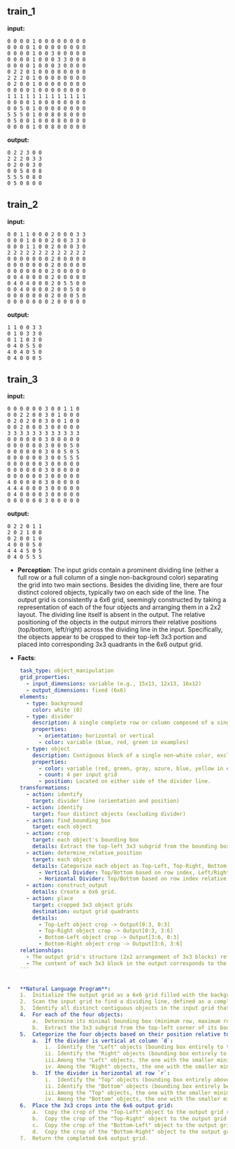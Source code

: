
## train_1

**input:**
```
0 0 0 0 1 0 0 0 0 0 0 0 0
0 0 0 0 1 0 0 0 0 0 0 0 0
0 0 0 0 1 0 0 3 0 0 0 0 0
0 0 0 0 1 0 0 0 3 3 0 0 0
0 0 0 0 1 0 0 0 3 0 0 0 0
0 2 2 0 1 0 0 0 0 0 0 0 0
2 2 2 0 1 0 0 0 0 0 0 0 0
0 2 0 0 1 0 0 0 0 0 0 0 0
0 0 0 0 1 0 0 0 0 0 0 0 0
1 1 1 1 1 1 1 1 1 1 1 1 1
0 0 0 0 1 0 0 0 0 0 0 0 0
0 0 5 0 1 0 0 0 0 0 0 0 0
5 5 5 0 1 0 0 8 0 8 0 0 0
0 5 0 0 1 0 0 0 8 0 0 0 0
0 0 0 0 1 0 0 8 0 0 0 0 0
```


**output:**
```
0 2 2 3 0 0
2 2 2 0 3 3
0 2 0 0 3 0
0 0 5 8 0 8
5 5 5 0 8 0
0 5 0 8 0 0
```


## train_2

**input:**
```
0 0 1 1 0 0 0 2 0 0 0 3 3
0 0 0 1 0 0 0 2 0 0 3 3 0
0 0 0 1 1 0 0 2 0 0 0 3 0
2 2 2 2 2 2 2 2 2 2 2 2 2
0 0 0 0 0 0 0 2 0 0 0 0 0
0 0 0 0 0 0 0 2 0 0 0 0 0
0 0 0 0 0 0 0 2 0 0 0 0 0
0 0 4 0 0 0 0 2 0 0 0 0 0
0 4 0 4 0 0 0 2 0 5 5 0 0
0 0 4 0 0 0 0 2 0 0 5 0 0
0 0 0 0 0 0 0 2 0 0 0 5 0
0 0 0 0 0 0 0 2 0 0 0 0 0
```


**output:**
```
1 1 0 0 3 3
0 1 0 3 3 0
0 1 1 0 3 0
0 4 0 5 5 0
4 0 4 0 5 0
0 4 0 0 0 5
```


## train_3

**input:**
```
0 0 0 0 0 0 3 0 0 1 1 0
0 0 2 2 0 0 3 0 1 0 0 0
0 2 0 2 0 0 3 0 0 1 0 0
0 0 2 0 0 0 3 0 0 0 0 0
3 3 3 3 3 3 3 3 3 3 3 3
0 0 0 0 0 0 3 0 0 0 0 0
0 0 0 0 0 0 3 0 0 0 5 0
0 0 0 0 0 0 3 0 0 5 0 5
0 0 0 0 0 0 3 0 0 5 5 5
0 0 0 0 0 0 3 0 0 0 0 0
0 0 0 0 0 0 3 0 0 0 0 0
0 0 0 0 0 0 3 0 0 0 0 0
4 0 0 0 0 0 3 0 0 0 0 0
4 4 4 0 0 0 3 0 0 0 0 0
0 4 0 0 0 0 3 0 0 0 0 0
0 0 0 0 0 0 3 0 0 0 0 0
```


**output:**
```
0 2 2 0 1 1
2 0 2 1 0 0
0 2 0 0 1 0
4 0 0 0 5 0
4 4 4 5 0 5
0 4 0 5 5 5
```

*   **Perception**: The input grids contain a prominent dividing line (either a full row or a full column of a single non-background color) separating the grid into two main sections. Besides the dividing line, there are four distinct colored objects, typically two on each side of the line. The output grid is consistently a 6x6 grid, seemingly constructed by taking a representation of each of the four objects and arranging them in a 2x2 layout. The dividing line itself is absent in the output. The relative positioning of the objects in the output mirrors their relative positions (top/bottom, left/right) across the dividing line in the input. Specifically, the objects appear to be cropped to their top-left 3x3 portion and placed into corresponding 3x3 quadrants in the 6x6 output grid.

*   **Facts**:
    
```yaml
    task_type: object_manipulation
    grid_properties:
      - input_dimensions: variable (e.g., 15x13, 12x13, 16x12)
      - output_dimensions: fixed (6x6)
    elements:
      - type: background
        color: white (0)
      - type: divider
        description: A single complete row or column composed of a single non-white color. It separates the grid.
        properties:
          - orientation: horizontal or vertical
          - color: variable (blue, red, green in examples)
      - type: object
        description: Contiguous block of a single non-white color, excluding the divider color.
        properties:
          - color: variable (red, green, gray, azure, blue, yellow in examples)
          - count: 4 per input grid
          - position: Located on either side of the divider line.
    transformations:
      - action: identify
        target: divider line (orientation and position)
      - action: identify
        target: four distinct objects (excluding divider)
      - action: find_bounding_box
        target: each object
      - action: crop
        target: each object's bounding box
        details: Extract the top-left 3x3 subgrid from the bounding box.
      - action: determine_relative_position
        target: each object
        details: Categorize each object as Top-Left, Top-Right, Bottom-Left, or Bottom-Right based on its position relative to the divider line and other objects.
          - Vertical Divider: Top/Bottom based on row index, Left/Right based on column index relative to divider.
          - Horizontal Divider: Top/Bottom based on row index relative to divider, Left/Right based on column index.
      - action: construct_output
        details: Create a 6x6 grid.
      - action: place
        target: cropped 3x3 object grids
        destination: output grid quadrants
        details:
          - Top-Left object crop -> Output[0:3, 0:3]
          - Top-Right object crop -> Output[0:3, 3:6]
          - Bottom-Left object crop -> Output[3:6, 0:3]
          - Bottom-Right object crop -> Output[3:6, 3:6]
    relationships:
      - The output grid's structure (2x2 arrangement of 3x3 blocks) reflects the spatial relationship (quadrants) of the input objects relative to the dividing line.
      - The content of each 3x3 block in the output corresponds to the top-left 3x3 section of one specific input object.
    ```


*   **Natural Language Program**:
    1.  Initialize the output grid as a 6x6 grid filled with the background color (white, 0).
    2.  Scan the input grid to find a dividing line, defined as a complete row or column filled with a single color other than white. Record the divider's color, orientation (horizontal/vertical), and index (row or column number).
    3.  Identify all distinct contiguous objects in the input grid that are neither the background color nor the divider color. There should be exactly four such objects.
    4.  For each of the four objects:
        a.  Determine its minimal bounding box (minimum row, maximum row, minimum column, maximum column).
        b.  Extract the 3x3 subgrid from the top-left corner of its bounding box (using the minimum row and minimum column indices). This is the object's "crop".
    5.  Categorize the four objects based on their position relative to the dividing line:
        a.  If the divider is vertical at column `d`:
            i.  Identify the "Left" objects (bounding box entirely to the left of `d`).
            ii. Identify the "Right" objects (bounding box entirely to the right of `d`).
            iii.Among the "Left" objects, the one with the smaller minimum row index is "Top-Left", the other is "Bottom-Left".
            iv. Among the "Right" objects, the one with the smaller minimum row index is "Top-Right", the other is "Bottom-Right".
        b.  If the divider is horizontal at row `r`:
            i.  Identify the "Top" objects (bounding box entirely above `r`).
            ii. Identify the "Bottom" objects (bounding box entirely below `r`).
            iii.Among the "Top" objects, the one with the smaller minimum column index is "Top-Left", the other is "Top-Right".
            iv. Among the "Bottom" objects, the one with the smaller minimum column index is "Bottom-Left", the other is "Bottom-Right".
    6.  Place the 3x3 crops into the 6x6 output grid:
        a.  Copy the crop of the "Top-Left" object to the output grid region from row 0 to 2 and column 0 to 2.
        b.  Copy the crop of the "Top-Right" object to the output grid region from row 0 to 2 and column 3 to 5.
        c.  Copy the crop of the "Bottom-Left" object to the output grid region from row 3 to 5 and column 0 to 2.
        d.  Copy the crop of the "Bottom-Right" object to the output grid region from row 3 to 5 and column 3 to 5.
    7.  Return the completed 6x6 output grid.
